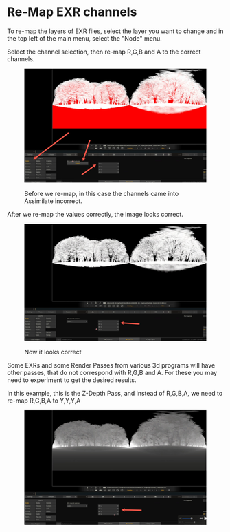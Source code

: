 # Re-Map EXR channels

To re-map the layers of EXR files, select the layer you want to change and in the top left of the main menu, select the "Node" menu.&#x20;

Select the channel selection, then re-map R,G,B and A to the correct channels.&#x20;

<figure><img src="../.gitbook/assets/image (10) (1).png" alt=""><figcaption><p>Before we re-map, in this case the channels came into Assimilate incorrect.</p></figcaption></figure>

After we re-map the values correctly, the image looks correct.

<figure><img src="../.gitbook/assets/image (1) (1) (1) (1).png" alt=""><figcaption><p>Now it looks correct</p></figcaption></figure>

Some EXRs and some Render Passes from various 3d programs will have other passes, that do not correspond with R,G,B and A. For these you may need to experiment to get the desired results.&#x20;

In this example, this is the Z-Depth Pass, and instead of R,G,B,A, we need to re-map R,G,B,A to Y,Y,Y,A&#x20;

<figure><img src="../.gitbook/assets/image (2) (1) (1) (1).png" alt=""><figcaption></figcaption></figure>
